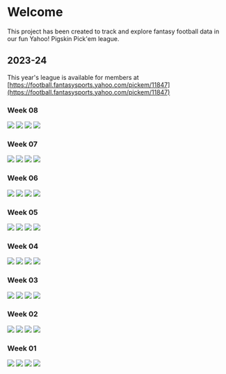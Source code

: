 # Welcome

This project has been created to track and explore fantasy football data in our fun Yahoo! Pigskin Pick'em league.

## 2023-24

This year's league is available for members at [https://football.fantasysports.yahoo.com/pickem/11847](https://football.fantasysports.yahoo.com/pickem/11847)

### Week 08

![](./2023-24/week-08/week-08-standings.png)
![](./2023-24/week-08/week-08-weekly-performance.png)
![](./2023-24/week-08/week-08-group-picks.png)
![](./2023-24/week-08/week-08-my-picks.png)

### Week 07

![](./2023-24/week-07/week-07-standings.png)
![](./2023-24/week-07/week-07-weekly-performance.png)
![](./2023-24/week-07/week-07-group-picks.png)
![](./2023-24/week-07/week-07-my-picks.png)

### Week 06

![](./2023-24/week-06/week-06-standings.png)
![](./2023-24/week-06/week-06-weekly-performance.png)
![](./2023-24/week-06/week-06-group-picks.png)
![](./2023-24/week-06/week-06-my-picks.png)

### Week 05

![](./2023-24/week-05/week-05-standings.png)
![](./2023-24/week-05/week-05-weekly-performance.png)
![](./2023-24/week-05/week-05-group-picks.png)
![](./2023-24/week-05/week-05-my-picks.png)

### Week 04

![](./2023-24/week-04/week-04-standings.png)
![](./2023-24/week-04/week-04-weekly-performance.png)
![](./2023-24/week-04/week-04-group-picks.png)
![](./2023-24/week-04/week-04-my-picks.png)

### Week 03

![](./2023-24/week-03/week-03-standings.png)
![](./2023-24/week-03/week-03-weekly-performance.png)
![](./2023-24/week-03/week-03-group-picks.png)
![](./2023-24/week-03/week-03-my-picks.png)

### Week 02

![](./2023-24/week-02/week-02-standings.png)
![](./2023-24/week-02/week-02-weekly-performance.png)
![](./2023-24/week-02/week-02-group-picks.png)
![](./2023-24/week-02/week-02-my-picks.png)

### Week 01

![](./2023-24/week-01/week-01-standings.png)
![](./2023-24/week-01/week-01-weekly-performance.png)
![](./2023-24/week-01/week-01-group-picks.png)
![](./2023-24/week-01/week-01-my-picks.png)
